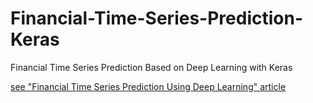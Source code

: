 # Financial-Time-Series-Prediction-Keras
Financial Time Series Prediction Based on Deep Learning with Keras

[see "Financial Time Series Prediction Using Deep Learning" article](https://arxiv.org/abs/1711.04174)